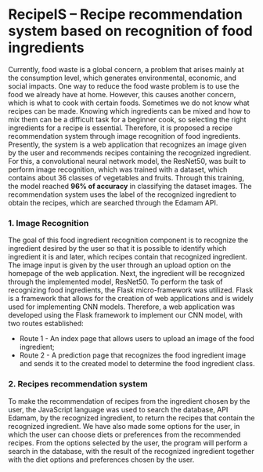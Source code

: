 # RecipeIS – Recipe recommendation system based on recognition of food ingredients

Currently, food waste is a global concern, a problem that arises mainly at the
consumption level, which generates environmental, economic, and social impacts. One way to
reduce the food waste problem is to use the food we already have at home. However, this causes
another concern, which is what to cook with certain foods. Sometimes we do not know what
recipes can be made. Knowing which ingredients can be mixed and how to mix them can be a
difficult task for a beginner cook, so selecting the right ingredients for a recipe is essential.
Therefore, it is proposed a recipe recommendation system through image recognition of food
ingredients. Presently, the system is a web application that recognizes an image given by the user
and recommends recipes containing the recognized ingredient. For this, a convolutional neural
network model, the ResNet50, was built to perform image recognition, which was trained with a
dataset, which contains about 36 classes of vegetables and fruits. Through this training, the model
reached **96% of accuracy** in classifying the dataset images. The recommendation system uses the
label of the recognized ingredient to obtain the recipes, which are searched through the Edamam
API.


### 1. Image Recognition

The goal of this food ingredient recognition component is to recognize the
ingredient desired by the user so that it is possible to identify which ingredient it is and
later, which recipes contain that recognized ingredient.  
The image input is given by the user through an upload option on the
homepage of the web application. Next, the ingredient will be recognized through the
implemented model, ResNet50.
To perform the task of recognizing food ingredients, the Flask micro-framework was
utilized. Flask is a framework that allows for the creation of web applications and is
widely used for implementing CNN models. Therefore, a web application was developed
using the Flask framework to implement our CNN model, with two routes established:
- Route 1 - An index page that allows users to upload an image of the food ingredient;
- Route 2 - A prediction page that recognizes the food ingredient image and sends it
to the created model to determine the food ingredient class.

### 2. Recipes recommendation system
To make the recommendation of recipes from the ingredient chosen by the user,
the JavaScript language was used to search the database, API Edamam, by the
recognized ingredient, to return the recipes that contain the recognized ingredient.
We have also made some options for the user, in which the user can choose diets
or preferences from the recommended recipes. From the options selected by the user,
the program will perform a search in the database, with the result of the recognized
ingredient together with the diet options and preferences chosen by the user.
